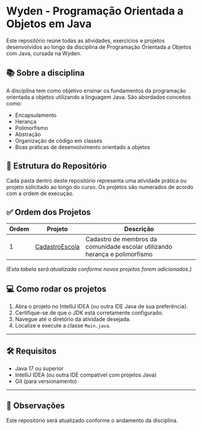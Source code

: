 # Wyden - Programação Orientada a Objetos em Java

Este repositório reúne todas as atividades, exercícios e projetos desenvolvidos ao longo da disciplina de Programação Orientada a Objetos com Java, cursada na Wyden.

## 📚 Sobre a disciplina

A disciplina tem como objetivo ensinar os fundamentos da programação orientada a objetos utilizando a linguagem Java. São abordados conceitos como:

- Encapsulamento
- Herança
- Polimorfismo
- Abstração
- Organização de código em classes
- Boas práticas de desenvolvimento orientado a objetos

## 📁 Estrutura do Repositório

Cada pasta dentro deste repositório representa uma atividade prática ou projeto solicitado ao longo do curso. Os projetos são numerados de acordo com a ordem de execução.

## ✅ Ordem dos Projetos

| Ordem | Projeto                          | Descrição                                               |
|-------|----------------------------------|---------------------------------------------------------|
| 1     | [CadastroEscola](./CadastroEscola) | Cadastro de membros da comunidade escolar utilizando herança e polimorfismo |

*(Esta tabela será atualizada conforme novos projetos forem adicionados.)*

## 💻 Como rodar os projetos

1. Abra o projeto no IntelliJ IDEA (ou outra IDE Java de sua preferência).
2. Certifique-se de que o JDK está corretamente configurado.
3. Navegue até o diretório da atividade desejada.
4. Localize e execute a classe `Main.java`.

---

## 🛠️ Requisitos

- Java 17 ou superior
- IntelliJ IDEA (ou outra IDE compatível com projetos Java)
- Git (para versionamento)

---

## 📌 Observações

Este repositório será atualizado conforme o andamento da disciplina.

